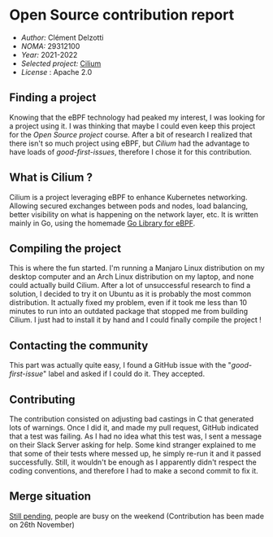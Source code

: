 # Open Source contribution report

* *Author:* Clément Delzotti
* *NOMA:* 29312100
* *Year:* 2021-2022
* *Selected project:* [Cilium](https://github.com/cilium/cilium)
* *License* : Apache 2.0

## Finding a project

Knowing that the eBPF technology had peaked my interest, I was looking for a project using it. I was thinking that maybe I could even keep this project for the *Open Source project* course. After a bit of research I realized that there isn't so much project using eBPF, but *Cilium* had the advantage to have loads of *good-first-issues*, therefore I chose it for this contribution.

## What is Cilium ?

Cilium is a project leveraging eBPF to enhance Kubernetes networking. Allowing secured exchanges between pods and nodes, load balancing, better visibility on what is happening on the network layer, etc. It is written mainly in Go, using the homemade [Go Library for eBPF](https://github.com/cilium/ebpf).

## Compiling the project

This is where the fun started. I'm running a Manjaro Linux distribution on my desktop computer and an Arch Linux distribution on my laptop, and none could actually build Cilium. After a lot of unsuccessful research to find a solution, I decided to try it on Ubuntu as it is probably the most common distribution. It actually fixed my problem, even if it took me less than 10 minutes to run into an outdated package that stopped me from building Cilium. I just had to install it by hand and I could finally compile the project !

## Contacting the community

This part was actually quite easy, I found a GitHub issue with the "*good-first-issue*" label and asked if I could do it. They accepted.

## Contributing

The contribution consisted on adjusting bad castings in C that generated lots of warnings. Once I did it, and made my pull request, GitHub indicated that a test was failing. As I had no idea what this test was, I sent a message on their Slack Server asking for help. Some kind stranger explained to me that some of their tests where messed up, he simply re-run it and it passed successfully. Still, it wouldn't be enough as I apparently didn't respect the coding conventions, and therefore I had to make a second commit to fix it.

## Merge situation

[Still pending](https://github.com/cilium/cilium/pull/18015), people are busy on the weekend (Contribution has been made on 26th November)